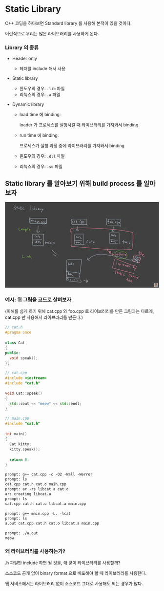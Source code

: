 # Static Library

C++ 코딩을 하다보면 Standard library 를 사용해 본적이 있을 것이다.

이런식으로 우리는 많은 라이브러리를 사용하게 된다.

### Library 의 종류

- Header only

  - 헤더를 include 해서 사용

- Static library

  - 윈도우의 경우: `.lib` 파일
  - 리눅스의 경우: `.a` 파일

- Dynamic library

  - load time 에 binding:

    loader 가 프로세스를 실행시킬 때 라이브러리를 가져와서 binding

  - run time 에 binding:

    프로세스가 실행 과정 중에 라이브러리를 가져와서 binding

  - 윈도우의 경우: `.dll` 파일

  - 리눅스의 경우: `.so` 파일

## Static library 를 알아보기 위해 build process 를 알아보자

![build_process](Images/8/build_process.png)

### 예시: 위 그림을 코드로 살펴보자

(이해를 쉽게 하기 위해 cat.cpp 와 foo.cpp 로 라이브러리를 만든 그림과는 다르게, cat.cpp 만 사용해서 라이브러리를 만든다.)

```c++
// cat.h
#pragma once

class Cat
{
public:
  void speak();
};
```

```c++
// cat.cpp
#include <iostream>
#include "cat.h"

void Cat::speak()
{
  std::cout << "meow" << std::endl;
}
```

```c++
// main.cpp
#include "cat.h"

int main()
{
  Cat kitty;
  kitty.speak();
  
  return 0;
}
```

```shell
prompt: g++ cat.cpp -c -O2 -Wall -Werror
prompt: ls
cat.cpp cat.h cat.o main.cpp
prompt: ar -rs libcat.a cat.o
ar: creating libcat.a
prompt: ls
cat.cpp cat.h cat.o libcat.a main.cpp

prompt: g++ main.cpp -L. -lcat
prompt: ls
a.out cat.cpp cat.h cat.o libcat.a main.cpp

prompt: ./a.out
meow
```

### 왜 라이브러리를 사용하는가?

.h 파일만 include 하면 될 것을, 왜 굳이 라이브러리를 사용할까?

소스코드 공개 없이 binary format 으로 배포해야 할 때 라이브러리를 사용한다.

웹 서비스에서는 라이브러리 없이 소스코드 그대로 사용해도 되는 경우가 많다.

